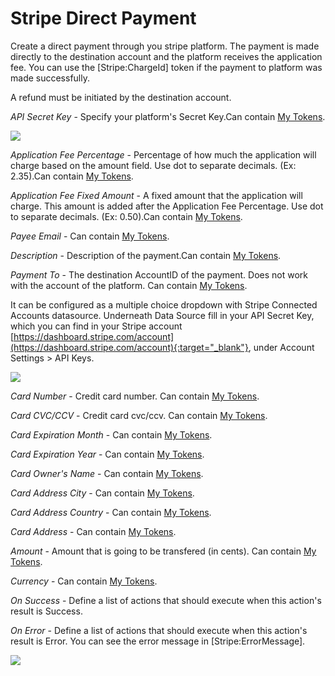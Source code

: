 # Stripe Direct Payment

Create a direct payment through you stripe platform. The payment is made directly to the destination account and the platform receives the application fee.
You can use the [Stripe:ChargeId] token if the payment to platform was made successfully.

A refund must be initiated by the destination account.

_API Secret Key_ - Specify your platform's Secret Key.Can contain [My Tokens](/my-tokens/index.html). 

![](/assets/9.png)

_Application Fee Percentage_ - Percentage of how much the application will charge based on the amount field. Use dot to separate decimals. (Ex: 2.35).Can contain [My Tokens](/my-tokens/index.html).

_Application Fee Fixed Amount_ - A fixed amount that the application will charge. This amount is added after the Application Fee Percentage. Use dot to separate decimals. (Ex: 0.50).Can contain [My Tokens](/my-tokens/index.html).

_Payee Email_ - Can contain [My Tokens](/my-tokens/index.html).

_Description_ - Description of the payment.Can contain [My Tokens](/my-tokens/index.html).

_Payment To_ - The destination AccountID of the payment. Does not work with the account of the platform. Can contain [My Tokens](/my-tokens/index.html).

It can be configured as a multiple choice dropdown with Stripe Connected Accounts datasource. Underneath Data Source fill in your API Secret Key, which you can find in your Stripe account [https://dashboard.stripe.com/account](https://dashboard.stripe.com/account){:target="_blank"}, under Account Settings > API Keys.

![](/assets/10.png)

_Card Number_ - Credit card number. Can contain [My Tokens](/my-tokens/index.html).

_Card CVC/CCV_ - Credit card cvc/ccv. Can contain [My Tokens](/my-tokens/index.html).

_Card Expiration Month_ - Can contain [My Tokens](/my-tokens/index.html).

_Card Expiration Year_ - Can contain [My Tokens](/my-tokens/index.html).

_Card Owner's Name_ - Can contain [My Tokens](/my-tokens/index.html).

_Card Address City_ - Can contain [My Tokens](/my-tokens/index.html).

_Card Address Country_ - Can contain [My Tokens](/my-tokens/index.html).

_Card Address_ - Can contain [My Tokens](/my-tokens/index.html).

_Amount_ - Amount that is going to be transfered (in cents). Can contain [My Tokens](/my-tokens/index.html).

_Currency_ - Can contain [My Tokens](/my-tokens/index.html).

_On Success_ - Define a list of actions that should execute when this action's result is Success.

_On Error_ - Define a list of actions that should execute when this action's result is Error. You can see the error message in [Stripe:ErrorMessage].

![](/assets/11.png)